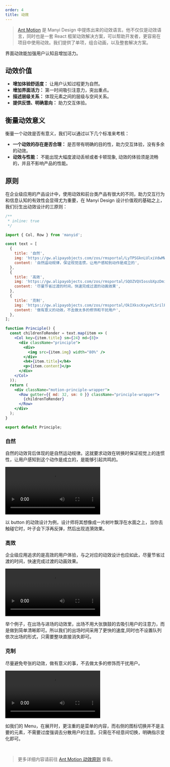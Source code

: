 ```yaml
---
order: 4
title: 动效
---
```


> [Ant Motion](https://motion.ant.design/) 是 Manyi Design 中提炼出来的动效语言。他不仅仅是动效语言，同时也是一套 React 框架动效解决方案，可以帮助开发者，更容易在项目中使用动效。我们提供了单项，组合动画，以及整套解决方案。

界面动效能加强用户认知且增加活力。

## 动效价值

- **增加体验舒适度：** 让用户认知过程更为自然。
- **增加界面活力：** 第一时间吸引注意力，突出重点。
- **描述层级关系：** 体现元素之间的层级与空间关系。
- **提供反馈、明确意向：** 助力交互体验。

## 衡量动效意义

衡量一个动效是否有意义，我们可以通过以下几个标准来考核：

- **一个动效的存在是否合理：** 是否带有明确的目的性，助力交互体验，没有多余的动效。
- **动效与性能：** 不能出现大幅度波动丢帧或者卡顿现象, 动效的体验须是流畅的，并且不影响产品的性能。

## 原则

在企业级应用的产品设计中，使用动效和前台类产品有很大的不同，助力交互行为和信息认知的有效性会显得尤为重要，在 Manyi Design 设计价值观的基础之上，我们衍生出动效设计的三原则：

```jsx | demo
/**
 * inline: true
 */

import { Col, Row } from 'manyid';

const text = [
  {
    title: '自然',
    img: 'https://gw.alipayobjects.com/zos/rmsportal/LyTPSGknLUlxiVdwMWyu.gif',
    content: '自然运动规律，保证视觉连惯，让用户感知到动作是成立的',
  },
  {
    title: '高效',
    img: 'https://gw.alipayobjects.com/zos/rmsportal/SQOZVQVIossbXpzDmihu.gif',
    content: '尽量节省过渡的时间，快速完成过渡的动画效果',
  },
  {
    title: '克制',
    img: 'https://gw.alipayobjects.com/zos/rmsportal/OkIXkscKxywYLSrilPIf.gif',
    content: '做有意义的动效，不去做太多的修饰和干扰用户',
  },
];

function Principle() {
  const childrenToRender = text.map(item => (
    <Col key={item.title} sm={24} md={8}>
      <div className="principle">
        <div>
          <img src={item.img} width="80%" />
        </div>
        <h4>{item.title}</h4>
        <p>{item.content}</p>
      </div>
    </Col>
  ));
  return (
    <div className="motion-principle-wrapper">
      <Row gutter={{ md: 32, sm: 0 }} className="principle-wrapper">
        {childrenToRender}
      </Row>
    </div>
  );
}

export default Principle;
```

### 自然

自然的动效背后体现的是自然运动规律。这就要求动效在转换时保证视觉上的连惯性，让用户感知到这个动作是成立的，是能够引起共鸣的。

<video class="motion-video-min" src="https://gw.alipayobjects.com/os/rmsportal/NTMlQdLIkPjOACXsdRrq.mp4" loop="true"></video>

以 button 的动效设计为例，设计师将其想像成一片树叶飘浮在水面之上，当你去触碰它时，叶子会下浮再反弹，然后出现涟漪效果。

### 高效

企业级应用追求的是高效的用户体验，与之对应的动效设计也应如此，尽量节省过渡的时间，快速完成过渡的动画效果。

<video class="motion-video-min" src="https://gw.alipayobjects.com/os/rmsportal/wMKeLGnpDxhwfCsBqKNN.mp4" loop="true"></video>

举个例子，在出场与进场的动效里，出场不用大张旗鼓的去吸引用户的注意力，而是做到简单清晰即可。所以我们的出场时间采用了更快的速度,同时也不设置队列依次出场的形式，只需要整块直接消失即可。

### 克制

尽量避免夸张的动效，做有意义的事，不去做太多的修饰而干扰用户。

<video src="https://gw.alipayobjects.com/os/rmsportal/FeUCANmoDRwCSmIcnPNF.mp4" loop="true" class="motion-video-min"></video>

如我们的 Menu，在展开时，更注重的是菜单的内容，而右侧的图标切换并不是主要的元素，不需要过度强调去分散用户的注意。只需在不经意间切换，明确指示变化即可。

<br />

> 更多详细内容请前往 [Ant Motion 动效原则](https://motion.ant.design/language/basic) 查看。

